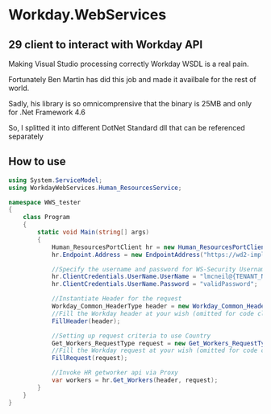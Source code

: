 # Workday.WebServices
## 29 client to interact with Workday API


Making Visual Studio processing correctly Workday WSDL is a real pain.

Fortunately Ben Martin has did this job and made it availbale for the rest of world.

Sadly, his library is so omnicomprensive that the binary is 25MB and only for .Net Framework 4.6

So, I splitted it into different DotNet Standard dll that can be referenced separately


## How to use

```csharp
using System.ServiceModel;
using WorkdayWebServices.Human_ResourcesService;

namespace WWS_tester
{
    class Program
    {
        static void Main(string[] args)
        {
            Human_ResourcesPortClient hr = new Human_ResourcesPortClient();
            hr.Endpoint.Address = new EndpointAddress("https://wd2-impl-services1.workday.com/ccx/service/{TENANT_NAME_HERE}/Human_Resources/v28.1");

            //Specify the username and password for WS-Security UsernameToken Header
            hr.ClientCredentials.UserName.UserName = "lmcneil@{TENANT_NAME_HERE}";   //put a working username with credentials here.  include the @tenant, replace {TENANT_NAME_HERE} with tenant, no curly brackets
            hr.ClientCredentials.UserName.Password = "validPassword";         //put a working password here

            //Instantiate Header for the request
            Workday_Common_HeaderType header = new Workday_Common_HeaderType();
            //Fill the Workday header at your wish (omitted for code clarity)
            FillHeader(header);

            //Setting up request criteria to use Country
            Get_Workers_RequestType request = new Get_Workers_RequestType();
            //Fill the Workday request at your wish (omitted for code clarity)
            FillRequest(request);

            //Invoke HR getworker api via Proxy
            var workers = hr.Get_Workers(header, request);
        }
    }
}
```
